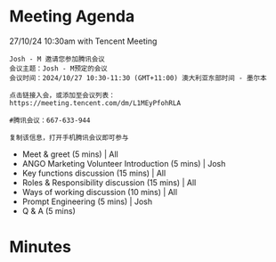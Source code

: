# Meeting Agenda

27/10/24 10:30am with Tencent Meeting

```
Josh - M 邀请您参加腾讯会议
会议主题：Josh - M预定的会议
会议时间：2024/10/27 10:30-11:30 (GMT+11:00) 澳大利亚东部时间 - 墨尔本

点击链接入会，或添加至会议列表：
https://meeting.tencent.com/dm/L1MEyPfohRLA

#腾讯会议：667-633-944

复制该信息，打开手机腾讯会议即可参与
```

- Meet & greet (5 mins) | All 
- ANGO Marketing Volunteer Introduction (5 mins) | Josh
- Key functions discussion (15 mins) | All
- Roles & Responsibility discussion (15 mins) | All
- Ways of working discussion (10 mins) | All
- Prompt Engineering (5 mins) | Josh
- Q & A (5 mins)

# Minutes
